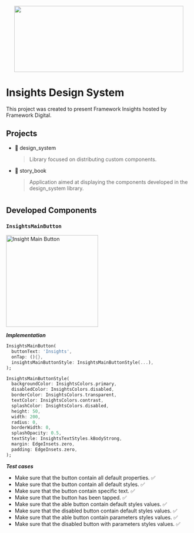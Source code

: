 <p align="center">
  <img width="460" height="180" src="https://d335luupugsy2.cloudfront.net/cms/files/399452/1675947819/$w8m9fvevti">
</p>

# Insights Design System
This project was created to present Framework Insights hosted by Framework Digital. 

## Projects
- 📁 design_system
  > Library focused on distributing custom components.
- 📁 story_book
  > Application aimed at displaying the components developed in the design_system library. 
#

## Developed Components
### `InsightsMainButton`

<img width="250" alt="Insight Main Button" src="https://user-images.githubusercontent.com/67444542/221632955-52cd9165-1286-4ab1-a887-f9688b64c49f.png">

***Implementation***
```dart
InsightsMainButton(
  buttonText: 'Insights',
  onTap: (){},
  insightsMainButtonStyle: InsightsMainButtonStyle(...),
);
```
```dart
InsightsMainButtonStyle(
  backgroundColor: InsightsColors.primary,
  disabledColor: InsightsColors.disabled,
  borderColor: InsightsColors.transparent,
  textColor: InsightsColors.contrast,
  splashColor: InsightsColors.disabled,
  height: 50,
  width: 200,
  radius: 0,
  borderWidth: 0,
  splashOpacity: 0.5,
  textStyle: InsightsTextStyles.kBodyStrong,
  margin: EdgeInsets.zero,
  padding: EdgeInsets.zero,
);
```

***Test cases***
- Make sure that the button contain all default properties. ✅
- Make sure that the button contain all default styles. ✅
- Make sure that the button contain specific text. ✅
- Make sure that the button has been tapped. ✅
- Make sure that the able button contain default styles values. ✅
- Make sure that the disabled button contain default styles values. ✅
- Make sure that the able button contain parameters styles values. ✅
- Make sure that the disabled button with parameters styles values. ✅

